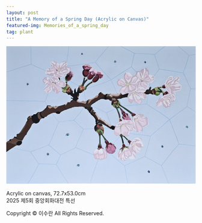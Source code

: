 ```yaml
---
layout: post
title: "A Memory of a Spring Day (Acrylic on Canvas)"
featured-img: Memories_of_a_spring_day
tag: plant
---
```


![](/assets/img/posts/Memories_of_a_spring_day.jpg)

Acrylic on canvas, 72.7x53.0cm  
2025 제5회 중앙회화대전 특선  

Copyright © 이수란 All Rights Reserved.
